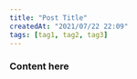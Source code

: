 ```yaml
---
title: "Post Title"
createdAt: "2021/07/22 22:09"
tags: [tag1, tag2, tag3]
---
```

### Content here
